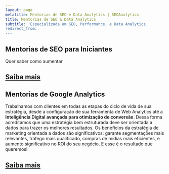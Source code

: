 ```yaml
---
layout: page
metatitle: Mentorias de SEO e Data Analytics | SEOAnalytics
title: Mentorias de SEO & Data Analytics
subtitle: 'Especializada em SEO, Performance, e Data Analytics.
redirect_from:
---
```


## Mentorias de SEO para Iniciantes

Quer saber como aumentar 

<div class="mw6 center tc contactbox"><h2><a class="no-underline tcblack" href="mailto:contato@seoanalytics.com.br">Saiba mais</a></h2></div>

## Mentorias de Google Analytics

Trabalhamos com clientes em todas as etapas do ciclo de vida de sua estrat&eacute;gia, desde a configura&ccedil;&atilde;o de sua ferramenta de Web Analytics at&eacute; a **Intelig&ecirc;ncia Digital avan&ccedil;ada para otimiza&ccedil;&atilde;o de convers&atilde;o**. Dessa forma acreditamos que uma estrat&eacute;gia bem estruturada deve ser orientada a dados para trazer os melhores resultados. Os benef&iacute;cios da estrat&eacute;gia de marketing orientada a dados s&atilde;o significativos: garante segmenta&ccedil;&otilde;es mais relevantes, tr&aacute;fego mais qualificado, compras de m&iacute;dias mais eficientes, e aumento significativo no ROI do seu neg&oacute;cio. E esse &eacute; o resultado que queremos!

<div class="mw6 center tc contactbox"><h2><a class="no-underline tcblack" href="/sobre/">Saiba mais</a></h2></div>
